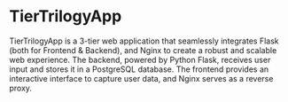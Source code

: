 # TierTrilogyApp
TierTrilogyApp is a 3-tier web application that seamlessly integrates Flask (both for Frontend & Backend), and Nginx to create a robust and scalable web experience. The backend, powered by Python Flask, receives user input and stores it in a PostgreSQL database. The frontend provides an interactive interface to capture user data, and Nginx serves as a reverse proxy.
